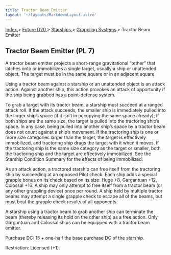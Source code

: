 ```yaml
---
title: Tractor Beam Emitter
layout: '~/layouts/MarkdownLayout.astro'
---
```


[ Index ](/) > [ Future D20 ](/future.d20.srd) > [ Starships ](/future.d20.srd/starships) > [Grappling Systems](/future.d20.srd/starships/grappling.systems) > Tractor Beam Emitter

##  Tractor Beam Emitter (PL 7)

A tractor beam emitter projects a short-range gravitational “tether” that
latches onto or immobilizes a single target, usually a ship or unattended
object. The target must be in the same square or in an adjacent square.

Using a tractor beam against a starship or an unattended object is an attack
action. Against another ship, this action provokes an attack of opportunity if
the ship being grabbed has a point-defense system.

To grab a target with its tractor beam, a starship must succeed at a ranged
attack roll. If the attack succeeds, the smaller ship is immediately pulled
into the larger ship’s space (if it isn’t in occupying the same space
already); if both ships are the same size, the target is pulled into the
tractoring ship’s space. In any case, being pulled into another ship’s space
by a tractor beam does not count against a ship’s movement. If the tractoring
ship is one or more size categories larger than the target, the target is
effectively immobilized, and tractoring ship drags the target with it when it
moves. If the tractoring ship is the same size category as the target or
smaller, both the tractoring ship and the target are effectively immobilized.
See the Starship Condition Summary for the effects of being immobilized.

As an attack action, a tractored starship can free itself from the tractoring
ship by succeeding at an opposed Pilot check. Each ship adds a special grapple
bonus on its check based on its size: Huge +8, Gargantuan +12, Colossal +16. A
ship may only attempt to free itself from a tractor beam (or any other
grappling device) once per round. A ship held by multiple tractor beams may
attempt a single grapple check to escape all of the beams, but must beat the
grapple check results of all opponents.

A starship using a tractor beam to grab another ship can terminate the beam
(thereby releasing its hold on the other ship) as a free action. Only
Gargantuan and Colossal ships can be equipped with a tractor beam emitter.

Purchase DC: 15 + one-half the base purchase DC of the starship.

Restriction: Licensed (+1).

